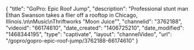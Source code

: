 {
    "title": "GoPro: Epic Roof Jump",
    "description": "Professional stunt man Ethan Swanson takes a flier off a rooftop in Chicago, Illinois.\n\nMusic\nThriftworks \"Moon Juice\"",
    "channelid": "3762188",
    "videoid": "66174610",
    "date_created": "1406725210",
    "date_modified": "1468344195",
    "type": "captivate",
    "layout": "channelVideo",
    "url": "\/gopro\/gopro-epic-roof-jump\/3762188-66174610"
}